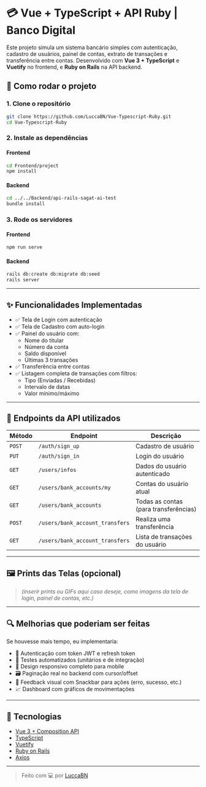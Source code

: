 # 💳 Vue + TypeScript + API Ruby | Banco Digital

Este projeto simula um sistema bancário simples com autenticação, cadastro de usuários, painel de contas, extrato de transações e transferência entre contas. Desenvolvido com **Vue 3 + TypeScript** e **Vuetify** no frontend, e **Ruby on Rails** na API backend.

## 🚀 Como rodar o projeto

### 1. Clone o repositório

```bash
git clone https://github.com/LuccaBN/Vue-Typescript-Ruby.git
cd Vue-Typescript-Ruby
```

### 2. Instale as dependências

#### Frontend

```bash
cd Frontend/project
npm install
```

#### Backend

```bash
cd ../../Backend/api-rails-sagat-ai-test
bundle install
```

### 3. Rode os servidores

#### Frontend

```bash
npm run serve
```

#### Backend

```bash
rails db:create db:migrate db:seed
rails server
```

---

## ✨ Funcionalidades Implementadas

- ✅ Tela de Login com autenticação
- ✅ Tela de Cadastro com auto-login
- ✅ Painel do usuário com:
  - Nome do titular
  - Número da conta
  - Saldo disponível
  - Últimas 3 transações
- ✅ Transferência entre contas
- ✅ Listagem completa de transações com filtros:
  - Tipo (Enviadas / Recebidas)
  - Intervalo de datas
  - Valor mínimo/máximo

---

## 🔗 Endpoints da API utilizados

| Método | Endpoint | Descrição |
|--------|----------|-----------|
| `POST` | `/auth/sign_up` | Cadastro de usuário |
| `PUT`  | `/auth/sign_in` | Login do usuário |
| `GET`  | `/users/infos` | Dados do usuário autenticado |
| `GET`  | `/users/bank_accounts/my` | Contas do usuário atual |
| `GET`  | `/users/bank_accounts` | Todas as contas (para transferências) |
| `POST` | `/users/bank_account_transfers` | Realiza uma transferência |
| `GET`  | `/users/bank_account_transfers` | Lista de transações do usuário |

---

## 🖼️ Prints das Telas (opcional)

> _(inserir prints ou GIFs aqui caso deseje, como imagens da tela de login, painel de contas, etc.)_

---

## 🔍 Melhorias que poderiam ser feitas

Se houvesse mais tempo, eu implementaria:

- 🔐 Autenticação com token JWT e refresh token
- 🧪 Testes automatizados (unitários e de integração)
- 📱 Design responsivo completo para mobile
- 🗃️ Paginação real no backend com cursor/offset
- 🔔 Feedback visual com Snackbar para ações (erro, sucesso, etc.)
- 📈 Dashboard com gráficos de movimentações

---

## 📌 Tecnologias

- [Vue 3 + Composition API](https://vuejs.org/)
- [TypeScript](https://www.typescriptlang.org/)
- [Vuetify](https://next.vuetifyjs.com/)
- [Ruby on Rails](https://rubyonrails.org/)
- [Axios](https://axios-http.com/)

---

> Feito com 💻 por [LuccaBN](https://github.com/LuccaBN)
